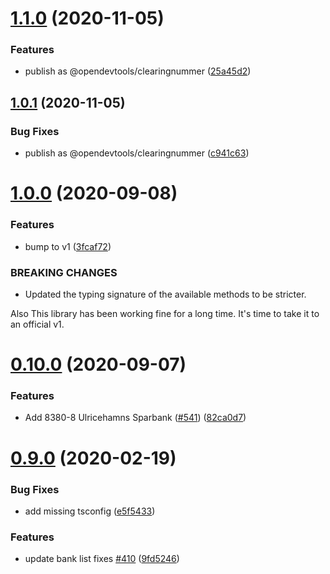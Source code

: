# [1.1.0](https://github.com/opendevtools/clearingnummer/compare/v1.0.1...v1.1.0) (2020-11-05)


### Features

* publish as @opendevtools/clearingnummer ([25a45d2](https://github.com/opendevtools/clearingnummer/commit/25a45d29b9041e074458def9f2b3223480d007a4))

## [1.0.1](https://github.com/opendevtools/clearingnummer/compare/v1.0.0...v1.0.1) (2020-11-05)


### Bug Fixes

* publish as @opendevtools/clearingnummer ([c941c63](https://github.com/opendevtools/clearingnummer/commit/c941c6305315be0ae268e9ee797338a6adf5ad41))

# [1.0.0](https://github.com/believer/clearingnummer/compare/v0.10.0...v1.0.0) (2020-09-08)


### Features

* bump to v1 ([3fcaf72](https://github.com/believer/clearingnummer/commit/3fcaf72794af0357fc4870b4ee7fdc7c49aa39b8))


### BREAKING CHANGES

* Updated the typing signature of the available
methods to be stricter.

Also This library has been working fine for a long time.
It's time to take it to an official v1.

# [0.10.0](https://github.com/believer/clearingnummer/compare/v0.9.0...v0.10.0) (2020-09-07)


### Features

* Add 8380-8 Ulricehamns Sparbank ([#541](https://github.com/believer/clearingnummer/issues/541)) ([82ca0d7](https://github.com/believer/clearingnummer/commit/82ca0d792a55c7ac037e0cc21271b58f08e9dd9c))

# [0.9.0](https://github.com/believer/clearingnummer/compare/v0.8.1...v0.9.0) (2020-02-19)


### Bug Fixes

* add missing tsconfig ([e5f5433](https://github.com/believer/clearingnummer/commit/e5f543305ceb9a50fc97aeefbd15f0925102e3a3))


### Features

* update bank list fixes [#410](https://github.com/believer/clearingnummer/issues/410) ([9fd5246](https://github.com/believer/clearingnummer/commit/9fd52469f914b683ef3f089558018fc5ca143d7b))
